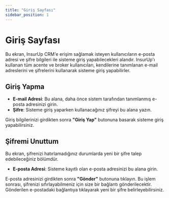 ```yaml
---
title: "Giriş Sayfası"
sidebar_position: 1
---
```


# Giriş Sayfası

Bu ekran, InsurUp CRM'e erişim sağlamak isteyen kullanıcıların e-posta adresi ve şifre bilgileri ile sisteme giriş yapabilecekleri alandır. InsurUp'ı kullanan tüm acente ve broker kullanıcıları, kendilerine tanımlanan e-mail adreslerini ve şifrelerini kullanarak sisteme giriş yapabilirler.

## Giriş Yapma

- **E-mail Adresi**: Bu alana, daha önce sistem tarafından tanımlanmış e-posta adresinizi girin.
- **Şifre**: Sisteme giriş yaparken kullanacağınız şifreyi bu alana yazın.

Giriş bilgilerinizi girdikten sonra **"Giriş Yap"** butonuna basarak sisteme giriş yapabilirsiniz.

## Şifremi Unuttum

Bu ekran, şifrenizi hatırlamadığınız durumlarda yeni bir şifre talep edebileceğiniz bölümdür.

- **E-posta Adresi**: Sisteme kayıtlı olan e-posta adresinizi bu alana girin.

E-posta adresinizi girdikten sonra **"Gönder"** butonuna tıklayın. Bu işlem sonrası, şifrenizi sıfırlayabilmeniz için size bir bağlantı gönderilecektir. Gönderilen e-postadaki bağlantıya tıklayarak yeni bir şifre belirleyebilirsiniz.